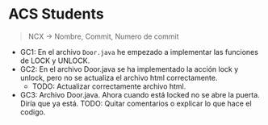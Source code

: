 # ACS Students

> NCX -> Nombre, Commit, Numero de commit
- GC1:
En el archivo `Door.java` he empezado a implementar las funciones de LOCK y UNLOCK.
- GC2: En el archivo Door.java se ha implementado la acción lock y unlock, pero
  no se actualiza el archivo html correctamente.
    - TODO: Actualizar correctamente archivo html.
- GC3: Archivo Door.java. Ahora cuando está locked no se abre la puerta.
  Diría que ya está.
  TODO: Quitar comentarios o explicar lo que hace el codigo.